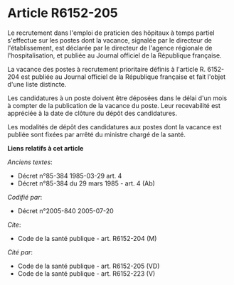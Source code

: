 # Article R6152-205

Le recrutement dans l'emploi de praticien des hôpitaux à temps partiel s'effectue sur les postes dont la vacance, signalée
par le directeur de l'établissement, est déclarée par le directeur de l'agence régionale de l'hospitalisation, et publiée au
Journal officiel de la République française.

La vacance des postes à recrutement prioritaire définis à l'article R. 6152-204 est publiée au Journal officiel de la
République française et fait l'objet d'une liste distincte.

Les candidatures à un poste doivent être déposées dans le délai d'un mois à compter de la publication de la vacance du poste.
Leur recevabilité est appréciée à la date de clôture du dépôt des candidatures.

Les modalités de dépôt des candidatures aux postes dont la vacance est publiée sont fixées par arrêté du ministre chargé de
la santé.

**Liens relatifs à cet article**

_Anciens textes_:

  - Décret n°85-384 1985-03-29 art. 4
  - Décret n°85-384 du 29 mars 1985 - art. 4 (Ab)

_Codifié par_:

  - Décret n°2005-840 2005-07-20

_Cite_:

  - Code de la santé publique - art. R6152-204 (M)

_Cité par_:

  - Code de la santé publique - art. R6152-205 (VD)
  - Code de la santé publique - art. R6152-223 (V)
